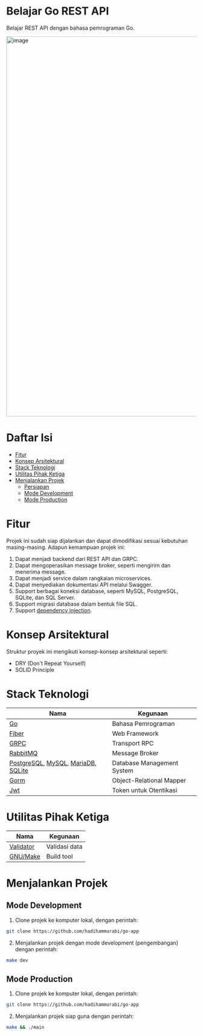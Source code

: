 # Belajar Go REST API
Belajar REST API dengan bahasa pemrograman Go.

<img width="1005" alt="image" src="https://user-images.githubusercontent.com/16364286/205443523-557129d2-fbaa-4391-8f58-1c1a2757ee9a.png">

# Daftar Isi
* [Fitur](#fitur)
* [Konsep Arsitektural](#konsep-arsitektural)
* [Stack Teknologi](#stack-teknologi)
* [Utilitas Pihak Ketiga](#utilitas-pihak-ketiga)
* [Menjalankan Projek](#menjalankan-projek)
  * [Persiapan](#persiapan)
  * [Mode Development](#mode-development)
  * [Mode Production](#mode-production)

# Fitur
Projek ini sudah siap dijalankan dan dapat dimodifikasi sesuai kebutuhan masing-masing. Adapun kemampuan projek ini:
1. Dapat menjadi backend dari REST API dan GRPC.
2. Dapat mengoperasikan message broker, seperti mengirim dan menerima message.
3. Dapat menjadi service dalam rangkaian microservices.
4. Dapat menyediakan dokumentasi API melalui Swagger.
5. Support berbagai koneksi database, seperti MySQL, PostgreSQL, SQLite, dan SQL Server.
6. Support migrasi database dalam bentuk file SQL.
7. Support [dependency injection](https://en.wikipedia.org/wiki/Dependency_injection).

# Konsep Arsitektural
Struktur proyek ini mengikuti konsep-konsep arsitektural seperti:
- DRY (Don't Repeat Yourself)
- SOLID Principle

# Stack Teknologi
Nama | Kegunaan
-|-
[Go](https://golang.org) | Bahasa Pemrograman
[Fiber](https://docs.gofiber.io) | Web Framework
[GRPC](https://grpc.io) | Transport RPC
[RabbitMQ](https://www.rabbitmq.com) | Message Broker
[PostgreSQL](https://www.postgresql.org), [MySQL](https://www.mysql.com/), [MariaDB](https://mariadb.org/), [SQLite](https://www.sqlite.org/index.html) | Database Management System
[Gorm](https://gorm.io/index.html) | Object-Relational Mapper
[Jwt](https://jwt.io) | Token untuk Otentikasi

# Utilitas Pihak Ketiga
Nama | Kegunaan
-|-
[Validator](https://github.com/go-playground/validator) | Validasi data
[GNU/Make](https://www.gnu.org/software/make/) | Build tool

# Menjalankan Projek

## Mode Development
1. Clone projek ke komputer lokal, dengan perintah:
  ```bash
  git clone https://github.com/hadihammurabi/go-app
  ```
2. Menjalankan projek dengan mode development (pengembangan) dengan perintah:
  ```bash
  make dev
  ```

## Mode Production
1. Clone projek ke komputer lokal, dengan perintah:
  ```bash
  git clone https://github.com/hadihammurabi/go-app
  ```
2. Menjalankan projek siap guna dengan perintah:
  ```bash
  make && ./main
  ```
